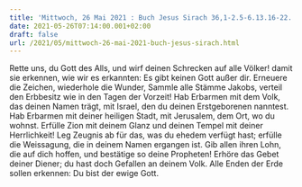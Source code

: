 ```yaml
---
title: 'Mittwoch, 26 Mai 2021 : Buch Jesus Sirach 36,1-2.5-6.13.16-22.'
date: 2021-05-26T07:14:00.001+02:00
draft: false
url: /2021/05/mittwoch-26-mai-2021-buch-jesus-sirach.html
---
```


Rette uns, du Gott des Alls, und wirf deinen Schrecken auf alle Völker! damit sie erkennen, wie wir es erkannten: Es gibt keinen Gott außer dir. Erneuere die Zeichen, wiederhole die Wunder, Sammle alle Stämme Jakobs, verteil den Erbbesitz wie in den Tagen der Vorzeit! Hab Erbarmen mit dem Volk, das deinen Namen trägt, mit Israel, den du deinen Erstgeborenen nanntest. Hab Erbarmen mit deiner heiligen Stadt, mit Jerusalem, dem Ort, wo du wohnst. Erfülle Zion mit deinem Glanz und deinen Tempel mit deiner Herrlichkeit! Leg Zeugnis ab für das, was du ehedem verfügt hast; erfülle die Weissagung, die in deinem Namen ergangen ist. Gib allen ihren Lohn, die auf dich hoffen, und bestätige so deine Propheten! Erhöre das Gebet deiner Diener; du hast doch Gefallen an deinem Volk. Alle Enden der Erde sollen erkennen: Du bist der ewige Gott.